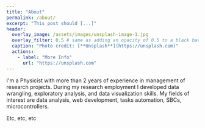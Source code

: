 ```yaml
---
title: "About"
permalink: /about/
excerpt: "This post should [...]"
header:
  overlay_image: /assets/images/unsplash-image-1.jpg
  overlay_filter: 0.5 # same as adding an opacity of 0.5 to a black background
  caption: "Photo credit: [**Unsplash**](https://unsplash.com)"
  actions:
    - label: "More Info"
      url: "https://unsplash.com"
---
```


I'm a Physicist with more than 2 years of experience in management of research projects. During my research employment I developed data wrangling, exploratory analysis, and data visualization skills. My fields of interest are data analysis, web development, tasks automation, SBCs, microcontrollers.

Etc, etc, etc

